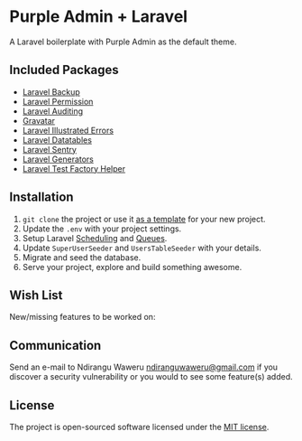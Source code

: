 # Purple Admin + Laravel

A Laravel boilerplate with Purple Admin as the default theme.

## Included Packages

- [Laravel Backup](https://github.com/spatie/laravel-backup)
- [Laravel Permission](https://github.com/spatie/laravel-permission)
- [Laravel Auditing](https://github.com/owen-it/laravel-auditing)
- [Gravatar](https://github.com/creativeorange/gravatar)
- [Laravel Illustrated Errors](https://github.com/laravelcollective/errors)
- [Laravel Datatables](https://github.com/yajra/laravel-datatables)
- [Laravel Sentry](https://github.com/getsentry/sentry-laravel)
- [Laravel Generators](https://github.com/laracasts/Laravel-5-Generators-Extended)
- [Laravel Test Factory Helper](https://github.com/mpociot/laravel-test-factory-helper)

## Installation

1. ```git clone``` the project or use it [as a template](https://help.github.com/en/github/creating-cloning-and-archiving-repositories/creating-a-repository-from-a-template) for your new project.
1. Update the ```.env``` with your project settings.
1. Setup Laravel [Scheduling](https://laravel.com/docs/6.x/scheduling) and [Queues](https://laravel.com/docs/6.x/queues).
1. Update ```SuperUserSeeder``` and ```UsersTableSeeder``` with your details.
1. Migrate and seed the database.
1. Serve your project, explore and build something awesome.

## Wish List

New/missing features to be worked on:

## Communication

Send an e-mail to Ndirangu Waweru [ndiranguwaweru@gmail.com](mailto:ndiranguwaweru@gmail.com) if you discover a security vulnerability or you would to see some feature(s) added.

## License

The project is open-sourced software licensed under the [MIT license](https://opensource.org/licenses/MIT).
